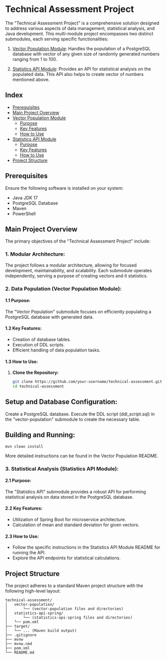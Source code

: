# Technical Assessment Project

The "Technical Assessment Project" is a comprehensive solution designed to address various aspects of data management, statistical analysis, and Java development. This multi-module project encompasses two distinct submodules, each serving specific functionalities:

1. [Vector Population Module](vector-population/README.md): Handles the population of a PostgreSQL database with vector of any given size of randomly generated numbers ranging from 1 to 100.

2. [Statistics API Module](statistics-api-spring/README.md): Provides an API for statistical analysis on the populated data. This API also helps to create vector of numbers mentioned above.

## Index

- [Prerequisites](#prerequisites)
- [Main Project Overview](#main-project-overview)
- [Vector Population Module](#1-vector-population-module)
  - [Purpose](#11-purpose)
  - [Key Features](#12-key-features)
  - [How to Use](#13-how-to-use)
- [Statistics API Module](#2-statistics-api-module)
  - [Purpose](#21-purpose)
  - [Key Features](#22-key-features)
  - [How to Use](#23-how-to-use)
- [Project Structure](#project-structure)


## Prerequisites
Ensure the following software is installed on your system:
- Java JDK 17
- PostgreSQL Database
- Maven
- PowerShell

## Main Project Overview

The primary objectives of the "Technical Assessment Project" include:

### 1. Modular Architecture:

The project follows a modular architecture, allowing for focused development, maintainability, and scalability. Each submodule operates independently, serving a purpose of creating vectors and it statistics.

### 2. Data Population (Vector Population Module):

#### 1.1 Purpose:

The "Vector Population" submodule focuses on efficiently populating a PostgreSQL database with generated data.

#### 1.2 Key Features:

- Creation of database tables.
- Execution of DDL scripts.
- Efficient handling of data population tasks.

#### 1.3 How to Use:

1. **Clone the Repository:**
   ```bash
   git clone https://github.com/your-username/technical-assessment.git
   cd technical-assessment
   
## Setup and Database Configuration:

Create a PostgreSQL database.
Execute the DDL script (ddl_script.sql) in the "vector-population" submodule to create the necessary table.

## Building and Running:
```
mvn clean install
```

More detailed instructions can be found in the Vector Population README.

### 3. Statistical Analysis (Statistics API Module):

#### 2.1 Purpose:
The "Statistics API" submodule provides a robust API for performing statistical analysis on data stored in the PostgreSQL database.

#### 2.2 Key Features:
- Utilization of Spring Boot for microservice architecture.
- Calculation of mean and standard deviation for given vectors.

#### 2.3 How to Use:
- Follow the specific instructions in the Statistics API Module README for running the API.
- Explore the API endpoints for statistical calculations.

## Project Structure
The project adheres to a standard Maven project structure with the following high-level layout:

```
technical-assessment/
│   vector-population/
│       └── (vector-population files and directories)
│   statistics-api-spring/
│       └── (statistics-api-spring files and directories)
│   └── pom.xml
├── target/
│   └── ... (Maven build output)
├── .gitignore
├── mvnw
├── mvnw.cmd
├── pom.xml
└── README.md
```
